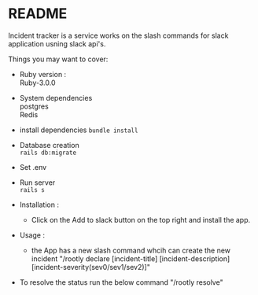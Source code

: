 # README

Incident tracker is a service works on the slash commands for slack application usning slack api's.

Things you may want to cover:

* Ruby version :\
    Ruby-3.0.0

* System dependencies\
   postgres \
   Redis

* install dependencies 
` bundle install `

* Database creation \
	`rails db:migrate`

* Set .env 

* Run server \
  `rails s`

* Installation :
   -  Click on the Add to slack button  on the top right and install the app.
* Usage :
   - the App has a new slash command whcih can create the new incident
   "/rootly declare [incident-title] [incident-description] [incident-severity(sev0/sev1/sev2)]"
  
 - To resolve the status run the below command
 "/rootly resolve"
 